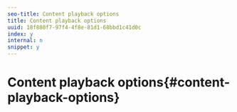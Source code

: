 ```yaml
---
seo-title: Content playback options
title: Content playback options
uuid: 18f880f7-97f4-4f8e-81d1-68bbd1c41d0c
index: y
internal: n
snippet: y
---
```


# Content playback options{#content-playback-options}

